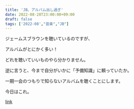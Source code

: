 ```yaml
---
title: 'JB、アルバム出し過ぎ'
date: 2022-08-28T23:00:00+09:00
draft: false
tags: ['2022-08',"音楽","JB"]
---
```


ジェームスブラウンを聴いているのですが、

アルバムがとにかく多い！

どれを聴いていいものやら分かりません。

逆に言うと、今まで自分がいかに「予備知識」に頼っていたか。

一期一会のつもりで知らないアルバムを聴くことにします。

今日はこれ。

[link](https://open.spotify.com/album/4mhdOWpPpu5rcbfdPjUD8z?si=659FFe2aTiaoWorUSvm07w)